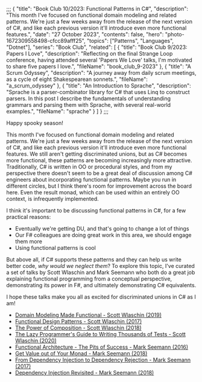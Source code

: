 ;;;
{
	"title": "Book Club 10/2023: Functional Patterns in C#",
	"description": "This month I've focused on functional domain modeling and related patterns. We're just a few weeks away from the release of the next version of C#, and like each previous version it'll introduce even more functional features.",
	"date": "27 October 2023",
	"contents": false,
	"hero": "photo-1672309558498-cfcc89afff25",
    "topics": ["Patterns", "Languages", "Dotnet"],
	"series": "Book Club",
    "related": [
		{ "title": "Book Club 9/2023: Papers I Love", "description": "Reflecting on the final Strange Loop conference, having attended several 'Papers We Love' talks, I'm motivated to share five papers I love.", "fileName": "book_club_9-2023" },
		{ "title": "A Scrum Odyssey", "description": "A journey away from daily scrum meetings, as a cycle of eight Shakespearean sonnets.", "fileName": "a_scrum_odyssey" },
		{ "title": "An Introduction to Sprache", "description": "Sprache is a parser-combinator library for C# that uses Linq to construct parsers. In this post I describe the fundamentals of understanding grammars and parsing them with Sprache, with several real-world examples.", "fileName": "sprache" }
    ]
}
;;;

Happy spooky season!

This month I've focused on functional domain modeling and related patterns. We're just a few weeks away from the release of the next version of C#, and like each previous version it'll introduce even more functional features. We still aren't getting discriminated unions, but as C# becomes more functional, these patterns are becoming increasingly more attractive. Traditionally, C# is written in OO or procedural styles, and from my perspective there doesn't seem to be a great deal of discussion among C# engineers about incorporating functional patterns. Maybe you run in different circles, but I think there's room for improvement across the board here. Even the result monad, which can be used within an entirely OO context, is infrequently implemented.

I think it's important to be discussing functional patterns in C#, for a few practical reasons:

* Eventually we're getting DU, and that's going to change a lot of things
* Our F# colleagues are doing great work in this area, we should engage them more
* Using functional patterns is cool

But above all, if C# supports these patterns and they can help us write better code, _why would we neglect them_? To explore this topic, I've curated a set of talks by Scott Wlaschin and Mark Seemann who both do a great job explaining functional programming from a conceptual perspective, demonstrating its power in F#, and ultimately demonstrating C# equivalents.

I hope these talks make you all as excited for discriminated unions in C# as I am!

* [Domain Modeling Made Functional - Scott Wlaschin (2019)](https://www.youtube.com/watch?v=2JB1_e5wZmU)
* [Functional Design Patterns - Scott Wlaschin (2017)](https://www.youtube.com/watch?v=srQt1NAHYC0)
* [The Power of Composition - Scott Wlaschin (2018)](https://www.youtube.com/watch?v=WhEkBCWpDas)
* [The Lazy Programmer's Guide to Writing Thousands of Tests - Scott Wlaschin (2020)](https://www.youtube.com/watch?v=IYzDFHx6QPY)
* [Functional Architecture - The Pits of Success - Mark Seemann (2016)](https://www.youtube.com/watch?v=US8QG9I1XW0)
* [Get Value out of Your Monad - Mark Seemann (2018)](https://www.youtube.com/watch?v=F9bznonKc64)
* [From Dependency Injection to Dependency Rejection - Mark Seemann (2017)](https://www.youtube.com/watch?v=cxs7oLGrxQ4)
* [Dependency Injection Revisited - Mark Seemann (2018)](https://www.youtube.com/watch?v=qBYVW4ghMi8)
